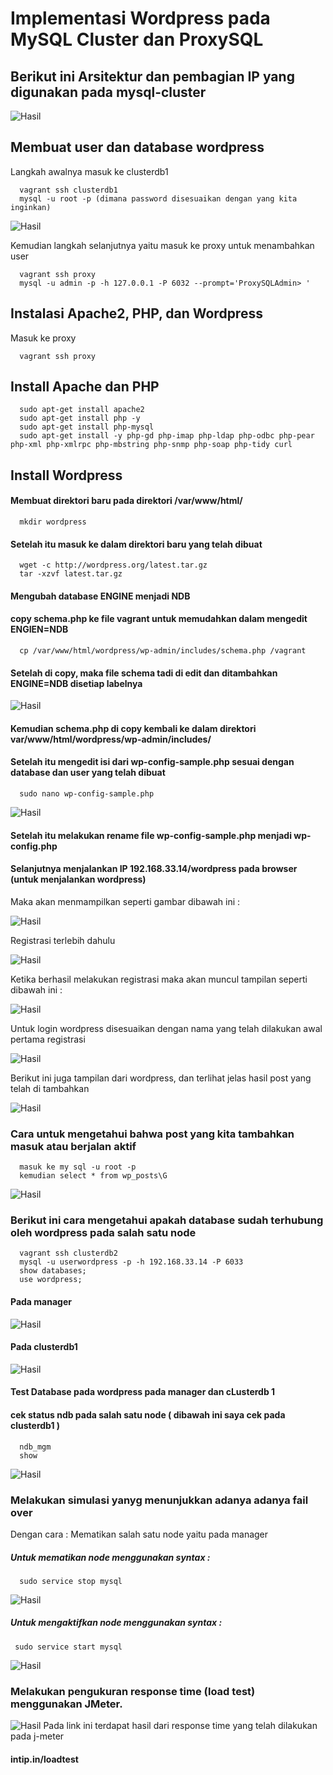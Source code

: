 # Implementasi Wordpress pada MySQL Cluster dan ProxySQL
## Berikut ini Arsitektur dan pembagian IP yang digunakan pada mysql-cluster

![Hasil](arsitektur.png)

## Membuat user dan database wordpress
Langkah awalnya masuk ke clusterdb1
`````
  vagrant ssh clusterdb1
  mysql -u root -p (dimana password disesuaikan dengan yang kita inginkan)
`````
![Hasil](clusterdb.png)

Kemudian langkah selanjutnya yaitu masuk ke proxy untuk menambahkan user
`````
  vagrant ssh proxy
  mysql -u admin -p -h 127.0.0.1 -P 6032 --prompt='ProxySQLAdmin> '
`````
## Instalasi Apache2, PHP, dan Wordpress
Masuk ke proxy
`````
  vagrant ssh proxy
`````
## Install Apache dan PHP
`````
  sudo apt-get install apache2
  sudo apt-get install php -y
  sudo apt-get install php-mysql
  sudo apt-get install -y php-gd php-imap php-ldap php-odbc php-pear php-xml php-xmlrpc php-mbstring php-snmp php-soap php-tidy curl
`````
## Install Wordpress
  #### Membuat direktori baru pada direktori /var/www/html/
`````
  mkdir wordpress
`````
  #### Setelah itu masuk ke dalam direktori baru yang telah dibuat
`````
  wget -c http://wordpress.org/latest.tar.gz
  tar -xzvf latest.tar.gz 
`````
  #### Mengubah database ENGINE menjadi NDB
  #### copy schema.php ke file vagrant untuk memudahkan dalam mengedit ENGIEN=NDB
`````
  cp /var/www/html/wordpress/wp-admin/includes/schema.php /vagrant
`````
  #### Setelah di copy, maka file schema tadi di edit dan ditambahkan ENGINE=NDB disetiap labelnya
  
  ![Hasil](schema.png)
  
  #### Kemudian schema.php di copy kembali ke dalam direktori var/www/html/wordpress/wp-admin/includes/
  #### Setelah itu mengedit isi dari wp-config-sample.php  sesuai dengan database dan user yang telah dibuat
`````
  sudo nano wp-config-sample.php
`````
 ![Hasil](wp-config.php.png)
 
  #### Setelah itu melakukan rename file wp-config-sample.php menjadi wp-config.php
  #### Selanjutnya menjalankan IP 192.168.33.14/wordpress pada browser (untuk menjalankan wordpress)
  Maka akan menmampilkan seperti gambar dibawah ini : 
  
   ![Hasil](Picture1.png)
   
  Registrasi terlebih dahulu
  
   ![Hasil](Picture2.png)
   
  Ketika berhasil melakukan registrasi maka akan muncul tampilan seperti dibawah ini : 
  
   ![Hasil](Picture3.png)
   
  Untuk login wordpress disesuaikan dengan nama yang telah dilakukan awal pertama registrasi
    
   ![Hasil](Picture4.png)
   
  Berikut ini juga tampilan dari wordpress, dan terlihat jelas hasil post yang telah di tambahkan
     
   ![Hasil](Picture5.png)
   
 ### Cara untuk mengetahui bahwa post yang kita tambahkan masuk atau berjalan aktif
`````
  masuk ke my sql -u root -p
  kemudian select * from wp_posts\G
`````
  ![Hasil](Picture6.png)
   
 ### Berikut ini cara mengetahui apakah database sudah terhubung oleh wordpress pada salah satu node
`````
  vagrant ssh clusterdb2
  mysql -u userwordpress -p -h 192.168.33.14 -P 6033
  show databases;
  use wordpress;
`````
   #### Pada manager
   ![Hasil](Picture7.png)
   
   #### Pada clusterdb1
   ![Hasil](Picture8.png)
   
   #### Test Database pada wordpress pada manager  dan cLusterdb 1
   #### cek status ndb pada salah satu node ( dibawah ini saya cek pada clusterdb1 )
`````
  ndb_mgm
  show
`````
   ![Hasil](Picture9.png)
   
  ### Melakukan simulasi yanyg menunjukkan adanya adanya fail over
  Dengan cara : Mematikan salah satu node yaitu pada manager
  ##### Untuk mematikan node menggunakan syntax : 
`````
  sudo service stop mysql
`````
  ![Hasil](nodemati.png)
   
 ##### Untuk mengaktifkan node menggunakan syntax : 
 `````
  sudo service start mysql
 `````
  ![Hasil](nodeonline.png)
   
  ### Melakukan pengukuran response time (load test) menggunakan JMeter.
  
  ![Hasil](jmeter1.png)
  Pada link ini terdapat hasil dari response time yang telah dilakukan pada j-meter
  #### intip.in/loadtest


  
  
  
  
 
 
  

